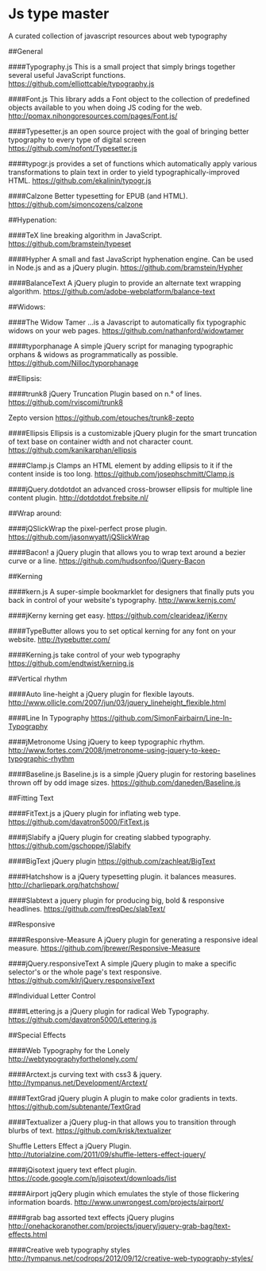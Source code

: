 Js type master
===========

A curated collection of javascript resources about web typography

##General

####Typography.js
This is a small project that simply brings together several useful JavaScript functions.
https://github.com/elliottcable/typography.js

####Font.js
This library adds a Font object to the collection of predefined objects available to you when doing JS coding for the web.
http://pomax.nihongoresources.com/pages/Font.js/

####Typesetter.js
an open source project with the goal of bringing better typography to every type of digital screen
https://github.com/nofont/Typesetter.js

####typogr.js
provides a set of functions which automatically apply various transformations to plain text in order to yield typographically-improved HTML.
https://github.com/ekalinin/typogr.js

####Calzone
Better typesetting for EPUB (and HTML).
https://github.com/simoncozens/calzone

##Hypenation:

####TeX line breaking algorithm in JavaScript.
https://github.com/bramstein/typeset

####Hypher
A small and fast JavaScript hyphenation engine. Can be used in Node.js and as a jQuery plugin.
https://github.com/bramstein/Hypher

####BalanceText
A jQuery plugin to provide an alternate text wrapping algorithm.
https://github.com/adobe-webplatform/balance-text

##Widows:

####The Widow Tamer
…is a Javascript to automatically fix typographic widows on your web pages.
https://github.com/nathanford/widowtamer

####typorphanage
A simple jQuery script for managing typographic orphans & widows as programmatically as possible.
https://github.com/Nilloc/typorphanage

##Ellipsis:

####trunk8
jQuery Truncation Plugin based on n.° of lines.
https://github.com/rviscomi/trunk8

Zepto version
https://github.com/etouches/trunk8-zepto

####Ellipsis
Ellipsis is a customizable jQuery plugin for the smart truncation of text base on container width and not character count.
https://github.com/kanikarphan/ellipsis

####Clamp.js
Clamps an HTML element by adding ellipsis to it if the content inside is too long.
https://github.com/josephschmitt/Clamp.js

####jQuery.dotdotdot
an advanced cross-browser ellipsis for multiple line content plugin.
http://dotdotdot.frebsite.nl/

##Wrap around:

####jQSlickWrap
the pixel-perfect prose plugin.
https://github.com/jasonwyatt/jQSlickWrap

####Bacon!
a jQuery plugin that allows you to wrap text around a bezier curve or a line.
https://github.com/hudsonfoo/jQuery-Bacon

##Kerning

####kern.js
A super-simple bookmarklet for designers that finally puts you back in control of your website's typography.
http://www.kernjs.com/

####jKerny
kerning get easy.
https://github.com/clearideaz/jKerny

####TypeButter
allows you to set optical kerning for any font on your website.
http://typebutter.com/

####Kerning.js
take control of your web typography
https://github.com/endtwist/kerning.js

##Vertical rhythm

####Auto line-height
a jQuery plugin for flexible layouts.
http://www.ollicle.com/2007/jun/03/jquery_lineheight_flexible.html

####Line In Typography
https://github.com/SimonFairbairn/Line-In-Typography

####jMetronome
Using jQuery to keep typographic rhythm.
http://www.fortes.com/2008/jmetronome-using-jquery-to-keep-typographic-rhythm

####Baseline.js
Baseline.js is a simple jQuery plugin for restoring baselines thrown off by odd image sizes.
https://github.com/daneden/Baseline.js

##Fitting Text

####FitText.js
a jQuery plugin for inflating web type.
https://github.com/davatron5000/FitText.js

####jSlabify
a jQuery plugin for creating slabbed typography.
https://github.com/gschoppe/jSlabify

####BigText
jQuery plugin
https://github.com/zachleat/BigText

####Hatchshow
is a jQuery typesetting plugin. it balances measures.
http://charliepark.org/hatchshow/

####Slabtext
a jquery plugin for producing big, bold & responsive headlines.
https://github.com/freqDec/slabText/

##Responsive

####Responsive-Measure
A jQuery plugin for generating a responsive ideal measure.
https://github.com/jbrewer/Responsive-Measure

####jQuery.responsiveText
A simple jQuery plugin to make a specific selector's or the whole page's text responsive.
https://github.com/klr/jQuery.responsiveText

##Individual Letter Control

####Lettering.js
a jQuery plugin for radical Web Typography.
https://github.com/davatron5000/Lettering.js

##Special Effects

####Web Typography for the Lonely
http://webtypographyforthelonely.com/

####Arctext.js
curving text with css3 & jquery.
http://tympanus.net/Development/Arctext/

####TextGrad jQuery plugin
A plugin to make color gradients in texts.
https://github.com/subtenante/TextGrad

####Textualizer
a jQuery plug-in that allows you to transition through blurbs of text.
https://github.com/krisk/textualizer

Shuffle Letters Effect
a jQuery Plugin.
http://tutorialzine.com/2011/09/shuffle-letters-effect-jquery/

####jQisotext
jquery text effect plugin.
https://code.google.com/p/jqisotext/downloads/list

####Airport
jqQery plugin which emulates the style of those flickering information boards.
http://www.unwrongest.com/projects/airport/

####grab bag
assorted text effects jQuery plugins
http://onehackoranother.com/projects/jquery/jquery-grab-bag/text-effects.html

####Creative web typography styles
http://tympanus.net/codrops/2012/09/12/creative-web-typography-styles/
